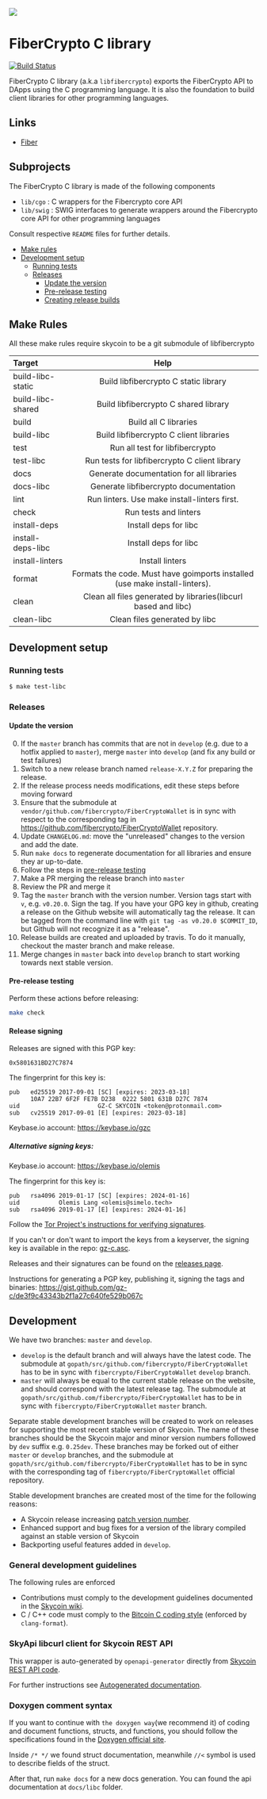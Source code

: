 
![](https://repository-images.githubusercontent.com/165332391/de95dc00-7cec-11e9-8fcb-d42fbd8e3577)

# FiberCrypto C library

[![Build Status](https://travis-ci.com/fibercrypto/libfibercrypto.svg)](https://travis-ci.com/fibercrypto/libfibercrypto)

FiberCrypto C library (a.k.a `libfibercrypto`) exports the FiberCrypto API to DApps using the C programming language.
It is also the foundation to build client libraries for other programming languages.

## Links

* [Fiber](https://www.skycoin.com/fiber/)

## Subprojects

The FiberCrypto C library is made of the following components

- `lib/cgo`     : C wrappers for the Fibercrypto core API
- `lib/swig`    : SWIG interfaces to generate wrappers around the Fibercrypto core API for other programming languages

Consult respective `README` files for further details.

<!-- MarkdownTOC levels="1,2,3,4,5" autolink="true" bracket="round" -->
- [Make rules](#make-rules)
- [Development setup](#development-setup)
  - [Running tests](#running-tests)
  - [Releases](#releases)
    - [Update the version](#update-the-version)
    - [Pre-release testing](#pre-release-testing)
    - [Creating release builds](#creating-release-builds)
<!-- /MarkdownTOC -->

## Make Rules

All these make rules require skycoin to be a git submodule of libfibercrypto

|Target                        |Help|
| :-------------               | :----------: | 
|build-libc-static             |Build libfibercrypto C static library|
|build-libc-shared             |Build libfibercrypto C shared library|
|build                         |Build all C libraries
|build-libc                    |Build libfibercrypto C client libraries|
|test                          |Run all test for libfibercrypto|
|test-libc                     |Run tests for libfibercrypto C client library|
|docs                          |Generate documentation for all libraries|
|docs-libc                     |Generate libfibercrypto documentation|
|lint                          |Run linters. Use make install-linters first.|
|check                         |Run tests and linters|
|install-deps                  |Install deps for libc|
|install-deps-libc             |Install deps for libc|
|install-linters               |Install linters|
|format                        |Formats the code. Must have goimports installed (use make install-linters).|
|clean                         |Clean all files generated by libraries(libcurl based and libc)|
|clean-libc                    |Clean files generated by libc|

## Development setup

### Running tests

```sh
$ make test-libc
```

### Releases

#### Update the version

0. If the `master` branch has commits that are not in `develop` (e.g. due to a hotfix applied to `master`), merge `master` into `develop` (and fix any build or test failures)
0. Switch to a new release branch named `release-X.Y.Z` for preparing the release.
0. If the release process needs modifications, edit these steps before moving forward
0. Ensure that the submodule at `vendor/github.com/fibercrypto/FiberCryptoWallet` is in sync with respect to the corresponding tag in https://github.com/fibercrypto/FiberCryptoWallet repository.
0. Update `CHANGELOG.md`: move the "unreleased" changes to the version and add the date.
0. Run `make docs` to regenerate documentation for all libraries and ensure they ar up-to-date.
0. Follow the steps in [pre-release testing](#pre-release-testing)
0. Make a PR merging the release branch into `master`
0. Review the PR and merge it
0. Tag the `master` branch with the version number. Version tags start with `v`, e.g. `v0.20.0`. Sign the tag. If you have your GPG key in github, creating a release on the Github website will automatically tag the release. It can be tagged from the command line with `git tag -as v0.20.0 $COMMIT_ID`, but Github will not recognize it as a "release".
0. Release builds are created and uploaded by travis. To do it manually, checkout the master branch and make release.
0. Merge changes in `master` back into `develop` branch to start working towards next stable version.

#### Pre-release testing

Perform these actions before releasing:

```sh
make check
```
#### Release signing

Releases are signed with this PGP key:

`0x5801631BD27C7874`

The fingerprint for this key is:

```
pub   ed25519 2017-09-01 [SC] [expires: 2023-03-18]
      10A7 22B7 6F2F FE7B D238  0222 5801 631B D27C 7874
uid                      GZ-C SKYCOIN <token@protonmail.com>
sub   cv25519 2017-09-01 [E] [expires: 2023-03-18]
```

Keybase.io account: https://keybase.io/gzc 

##### Alternative signing keys:

Keybase.io account: https://keybase.io/olemis

The fingerprint for this key is:

```
pub   rsa4096 2019-01-17 [SC] [expires: 2024-01-16]
uid           Olemis Lang <olemis@simelo.tech>
sub   rsa4096 2019-01-17 [E] [expires: 2024-01-16]
```

Follow the [Tor Project's instructions for verifying signatures](https://www.torproject.org/docs/verifying-signatures.html.en).

If you can't or don't want to import the keys from a keyserver, the signing key is available in the repo: [gz-c.asc](gz-c.asc).

Releases and their signatures can be found on the [releases page](https://github.com/fibercrypto/FiberCryptoWallet/releases).

Instructions for generating a PGP key, publishing it, signing the tags and binaries:
https://gist.github.com/gz-c/de3f9c43343b2f1a27c640fe529b067c

## Development

We have two branches: `master` and `develop`.

- `develop` is the default branch and will always have the latest code.
  The submodule at `gopath/src/github.com/fibercrypto/FiberCryptoWallet` has to be
  in sync with `fibercrypto/FiberCryptoWallet` `develop` branch.
- `master` will always be equal to the current stable release on the website, and should correspond with the latest release tag.
  The submodule at `gopath/src/github.com/fibercrypto/FiberCryptoWallet` has to be
  in sync with `fibercrypto/FiberCryptoWallet` `master` branch.

Separate stable development branches will be created to work on releases for supporting the
most recent stable version of Skycoin. The name of these branches should be the Skycoin
major and minor version numbers followed by `dev` suffix e.g. `0.25dev`.
These branches may be forked out of either `master` or `develop` branches, and 
the submodule at `gopath/src/github.com/fibercrypto/FiberCryptoWallet` has to be
in sync with the corresponding tag of `fibercrypto/FiberCryptoWallet` official repository.

Stable development branches are created most of the time for the following reasons:

- A Skycoin release increasing [patch version number](https://semver.org/).
- Enhanced support and bug fixes for a version of the library compiled against an
  stable version of Skycoin
- Backporting useful features added in `develop`.

### General development guidelines

The following rules are enforced

- Contributions must comply to the development guidelines documented in the [Skycoin wiki](https://github.com/fibercrypto/FiberCryptoWallet/wiki).
- C / C++ code must comply to the [Bitcoin C coding style](https://github.com/bitcoin/bitcoin/blob/master/doc/developer-notes.md#coding-style-c) (enforced by `clang-format`).

### SkyApi libcurl client for Skycoin REST API

This wrapper is auto-generated by `openapi-generator` directly from [Skycoin REST API code](https://github.com/fibercrypto/FiberCryptoWallet/tree/master/src/api).

For further instructions see [Autogenerated documentation](./lib/curl/README.md).

### Doxygen comment syntax

If you want to continue with `the doxygen way`(we recommend it) of coding and document functions, structs, and functions, you should follow the specifications found in the [Doxygen official site](http://www.doxygen.nl/manual/docblocks.html).

Inside `/* */`  we found struct documentation, meanwhile `//<` symbol is used to describe fields of the struct.

After that, run `make docs` for a new docs generation. You can found the api documentation at `docs/libc` folder.

